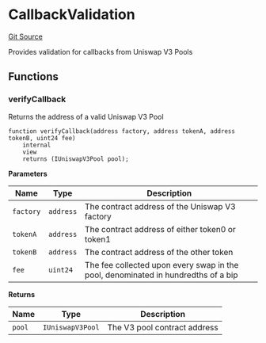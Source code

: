 # CallbackValidation
[Git Source](https://github.com/opynfinance/squeeth-monorepo/blob/d9f476e77fa42301e16041672bb68b167162f81f/src/FlashSwap.sol)

Provides validation for callbacks from Uniswap V3 Pools


## Functions
### verifyCallback

Returns the address of a valid Uniswap V3 Pool


```solidity
function verifyCallback(address factory, address tokenA, address tokenB, uint24 fee)
    internal
    view
    returns (IUniswapV3Pool pool);
```
**Parameters**

|Name|Type|Description|
|----|----|-----------|
|`factory`|`address`|The contract address of the Uniswap V3 factory|
|`tokenA`|`address`|The contract address of either token0 or token1|
|`tokenB`|`address`|The contract address of the other token|
|`fee`|`uint24`|The fee collected upon every swap in the pool, denominated in hundredths of a bip|

**Returns**

|Name|Type|Description|
|----|----|-----------|
|`pool`|`IUniswapV3Pool`|The V3 pool contract address|


